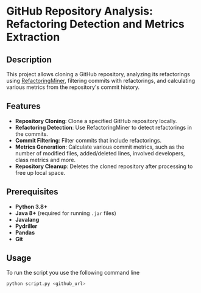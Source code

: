 # GitHub Repository Analysis: Refactoring Detection and Metrics Extraction

## Description

This project allows cloning a GitHub repository, analyzing its refactorings using [RefactoringMiner](https://github.com/tsantalis/RefactoringMiner), filtering commits with refactorings, and calculating various metrics from the repository's commit history.

## Features

- **Repository Cloning**: Clone a specified GitHub repository locally.
- **Refactoring Detection**: Use RefactoringMiner to detect refactorings in the commits.
- **Commit Filtering**: Filter commits that include refactorings.
- **Metrics Generation**: Calculate various commit metrics, such as the number of modified files, added/deleted lines, involved developers, class metrics and more.
- **Repository Cleanup**: Deletes the cloned repository after processing to free up local space.

## Prerequisites
- **Python 3.8+**
- **Java 8+** (required for running `.jar` files)
- **Javalang**
- **Pydriller**
- **Pandas**
- **Git**

## Usage

To run the script you use the following command line

```bash
python script.py <github_url>
```

